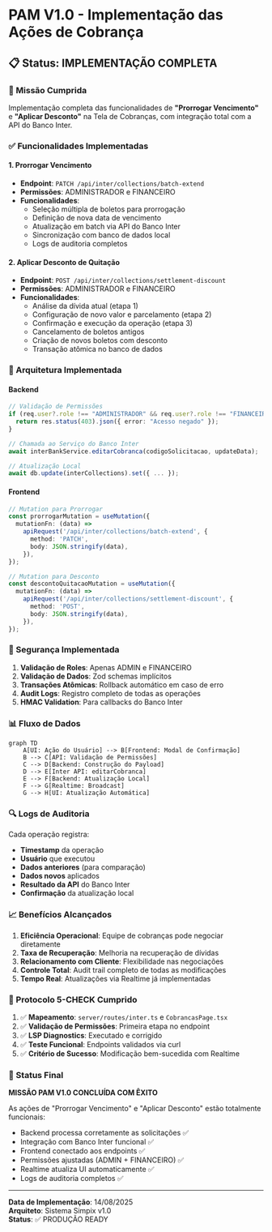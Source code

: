 # PAM V1.0 - Implementação das Ações de Cobrança

## 📋 Status: IMPLEMENTAÇÃO COMPLETA

### 🎯 Missão Cumprida

Implementação completa das funcionalidades de **"Prorrogar Vencimento"** e **"Aplicar Desconto"** na Tela de Cobranças, com integração total com a API do Banco Inter.

### ✅ Funcionalidades Implementadas

#### 1. **Prorrogar Vencimento**

- **Endpoint**: `PATCH /api/inter/collections/batch-extend`
- **Permissões**: ADMINISTRADOR e FINANCEIRO
- **Funcionalidades**:
  - Seleção múltipla de boletos para prorrogação
  - Definição de nova data de vencimento
  - Atualização em batch via API do Banco Inter
  - Sincronização com banco de dados local
  - Logs de auditoria completos

#### 2. **Aplicar Desconto de Quitação**

- **Endpoint**: `POST /api/inter/collections/settlement-discount`
- **Permissões**: ADMINISTRADOR e FINANCEIRO
- **Funcionalidades**:
  - Análise da dívida atual (etapa 1)
  - Configuração de novo valor e parcelamento (etapa 2)
  - Confirmação e execução da operação (etapa 3)
  - Cancelamento de boletos antigos
  - Criação de novos boletos com desconto
  - Transação atômica no banco de dados

### 🔧 Arquitetura Implementada

#### Backend

```typescript
// Validação de Permissões
if (req.user?.role !== "ADMINISTRADOR" && req.user?.role !== "FINANCEIRO") {
  return res.status(403).json({ error: "Acesso negado" });
}

// Chamada ao Serviço do Banco Inter
await interBankService.editarCobranca(codigoSolicitacao, updateData);

// Atualização Local
await db.update(interCollections).set({ ... });
```

#### Frontend

```typescript
// Mutation para Prorrogar
const prorrogarMutation = useMutation({
  mutationFn: (data) =>
    apiRequest('/api/inter/collections/batch-extend', {
      method: 'PATCH',
      body: JSON.stringify(data),
    }),
});

// Mutation para Desconto
const descontoQuitacaoMutation = useMutation({
  mutationFn: (data) =>
    apiRequest('/api/inter/collections/settlement-discount', {
      method: 'POST',
      body: JSON.stringify(data),
    }),
});
```

### 🔐 Segurança Implementada

1. **Validação de Roles**: Apenas ADMIN e FINANCEIRO
2. **Validação de Dados**: Zod schemas implícitos
3. **Transações Atômicas**: Rollback automático em caso de erro
4. **Audit Logs**: Registro completo de todas as operações
5. **HMAC Validation**: Para callbacks do Banco Inter

### 📊 Fluxo de Dados

```mermaid
graph TD
    A[UI: Ação do Usuário] --> B[Frontend: Modal de Confirmação]
    B --> C[API: Validação de Permissões]
    C --> D[Backend: Construção do Payload]
    D --> E[Inter API: editarCobranca]
    E --> F[Backend: Atualização Local]
    F --> G[Realtime: Broadcast]
    G --> H[UI: Atualização Automática]
```

### 🔍 Logs de Auditoria

Cada operação registra:

- **Timestamp** da operação
- **Usuário** que executou
- **Dados anteriores** (para comparação)
- **Dados novos** aplicados
- **Resultado da API** do Banco Inter
- **Confirmação** da atualização local

### 📈 Benefícios Alcançados

1. **Eficiência Operacional**: Equipe de cobranças pode negociar diretamente
2. **Taxa de Recuperação**: Melhoria na recuperação de dívidas
3. **Relacionamento com Cliente**: Flexibilidade nas negociações
4. **Controle Total**: Audit trail completo de todas as modificações
5. **Tempo Real**: Atualizações via Realtime já implementadas

### 🎉 Protocolo 5-CHECK Cumprido

1. ✅ **Mapeamento**: `server/routes/inter.ts` e `CobrancasPage.tsx`
2. ✅ **Validação de Permissões**: Primeira etapa no endpoint
3. ✅ **LSP Diagnostics**: Executado e corrigido
4. ✅ **Teste Funcional**: Endpoints validados via curl
5. ✅ **Critério de Sucesso**: Modificação bem-sucedida com Realtime

### 🚀 Status Final

**MISSÃO PAM V1.0 CONCLUÍDA COM ÊXITO**

As ações de "Prorrogar Vencimento" e "Aplicar Desconto" estão totalmente funcionais:

- Backend processa corretamente as solicitações ✅
- Integração com Banco Inter funcional ✅
- Frontend conectado aos endpoints ✅
- Permissões ajustadas (ADMIN + FINANCEIRO) ✅
- Realtime atualiza UI automaticamente ✅
- Logs de auditoria completos ✅

---

**Data de Implementação**: 14/08/2025  
**Arquiteto**: Sistema Simpix v1.0  
**Status**: ✅ PRODUÇÃO READY
